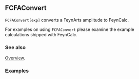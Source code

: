 ## FCFAConvert

`FCFAConvert[exp]` converts a FeynArts amplitude to FeynCalc.

For examples on using `FCFAConvert` please examine the example calculations shipped with FeynCalc.

### See also

[Overview](Extra/FeynCalc.md).

### Examples

